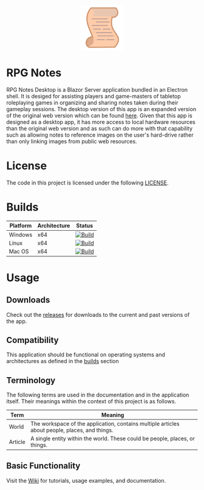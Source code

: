 <p align="center">
  <img width="120" height="120" src="wwwroot/static/images/icons/quests.logo.svg">
</p>

# RPG Notes
RPG Notes Desktop is a Blazor Server application bundled in an Electron shell. It is desiged for assisting players and game-masters of tabletop roleplaying games in organizing and sharing notes taken during their gameplay sessions. The desktop version of this app is an expanded version of the original web version which can be found [here](https://github.com/qkmaxware/RpgNotes). Given that this app is designed as a desktop app, it has more access to local hardware resources than the original web version and as such can do more with that capability such as allowing notes to reference images on the user's hard-drive rather than only linking images from public web resources. 

# License
The code in this project is licensed under the following [LICENSE](LICENSE).

# Builds
| Platform | Architecture | Status |
|----------|--------------|--------|
| Windows | x64 | [![Build](https://github.com/qkmaxware/RpgNotes.Desktop/actions/workflows/test-win.yml/badge.svg)](https://github.com/qkmaxware/RpgNotes.Desktop/actions/workflows/test-win.yml) |
| Linux | x64 | [![Build](https://github.com/qkmaxware/RpgNotes.Desktop/actions/workflows/test-linux.yml/badge.svg)](https://github.com/qkmaxware/RpgNotes.Desktop/actions/workflows/test-linux.yml) |
| Mac OS | x64 | [![Build](https://github.com/qkmaxware/RpgNotes.Desktop/actions/workflows/test-mac.yml/badge.svg)](https://github.com/qkmaxware/RpgNotes.Desktop/actions/workflows/test-mac.yml) |

# Usage
## Downloads
Check out the [releases](https://github.com/qkmaxware/RpgNotes.Desktop/releases) for downloads to the current and past versions of the app. 

## Compatibility
This application should be functional on operating systems and architectures as defined in the [builds](#builds) section

## Terminology
The following terms are used in the documentation and in the application itself. Their meanings within the context of this project is as follows.

| Term | Meaning |
|------|---------|
| World | The workspace of the application, contains multiple articles about people, places, and things. |
| Article | A single entity within the world. These could be people, places, or things. |

## Basic Functionality
Visit the [Wiki](https://github.com/qkmaxware/RpgNotes.Desktop/wiki) for tutorials, usage examples, and documentation.